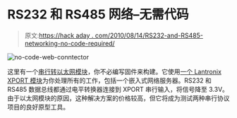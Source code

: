 # RS232 和 RS485 网络–无需代码

> 原文:[https://hack aday . com/2010/08/14/RS232-and-RS485-networking-no-code-required/](https://hackaday.com/2010/08/14/rs232-and-rs485-networking-no-code-required/)

![](../Images/cb035d4be7275469a620117287688aac.png "no-code-web-conntector")

这里有一个[串行转以太网模块](http://www.kmitl.ac.th/~kswichit/tinyserver/tinyserver.htm)，你不必编写固件来构建。它使用[一个 Lantronix XPORT 模块](http://www.lantronix.com/device-networking/embedded-device-servers/xport.html)为你处理所有的工作，包括一个嵌入式网络服务器。RS232 和 RS485 数据总线都通过电平转换器连接到 XPORT 串行输入，将信号降至 3.3V。由于以太网模块的原因，这种解决方案的价格较高，但它将成为测试两种串行协议项目的良好原型工具。